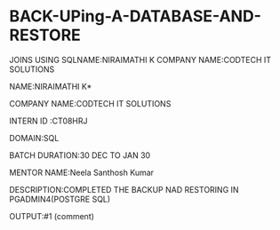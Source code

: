 # BACK-UPing-A-DATABASE-AND-RESTORE
JOINS USING SQLNAME:NIRAIMATHI K COMPANY NAME:CODTECH IT SOLUTIONS

NAME:NIRAIMATHI K*

COMPANY NAME:CODTECH IT SOLUTIONS

INTERN ID :CT08HRJ

DOMAIN:SQL

BATCH DURATION:30 DEC TO JAN 30

MENTOR NAME:Neela Santhosh Kumar

DESCRIPTION:COMPLETED THE BACKUP NAD RESTORING IN PGADMIN4(POSTGRE SQL)

OUTPUT:#1 (comment)
